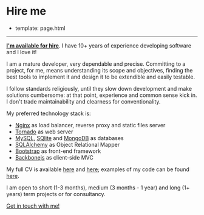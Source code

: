 # Hire me

- template: page.html

----------------

[**I'm available for hire**][1]. I have 10+ years of experience developing software
and I love it!

I am a mature developer, very dependable and precise. Committing to a project,
for me, means understanding its scope and objectives, finding the best tools to
implement it and design it to be extendible and easily testable.

I follow standards religiously, until they slow down development and make
solutions cumbersome: at that point, experience and common sense kick in. I
don't trade maintainability and clearness for conventionality.

My preferred technology stack is:

* [Nginx][6] as load balancer, reverse proxy and static files server
* [Tornado][5] as web server
* [MySQL][9], [SQlite][11] and [MongoDB][12] as databases
* [SQLAlchemy][7] as Object Relational Mapper
* [Bootstrap][8] as front-end framework
* [Backbonejs][10] as client-side MVC

My full CV is available [here][2] and [here][3]; examples of my code can be
found [here][4].

I am open to short (1-3 months), medium (3 months - 1 year) and long (1+ years)
term projects or for consultancy.

[Get in touch with me!][1]

   [1]: mailto:lbolla@gmail.com
   [2]: /cv
   [3]: http://www.linkedin.com/in/lorenzobolla
   [4]: https://github.com/lbolla/
   [5]: http://www.tornadoweb.org/
   [6]: http://nginx.org/
   [7]: http://www.sqlalchemy.org/
   [8]: http://twitter.github.com/bootstrap/index.html
   [9]: http://www.mysql.com/
   [10]: http://backbonejs.org/
   [11]: http://www.sqlite.org/
   [12]: http://www.mongodb.org/
